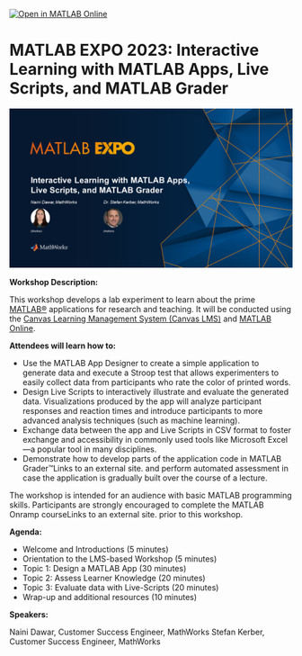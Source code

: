 [![Open in MATLAB Online](https://www.mathworks.com/images/responsive/global/open-in-matlab-online.svg)](https://matlab.mathworks.com/open/github/v1?repo=StefanKerberMW/2023_MATLAB_Expo_Apps_Grader_Live_Scripts)

# MATLAB EXPO 2023: Interactive Learning with MATLAB Apps, Live Scripts, and MATLAB Grader

![MATLAB Expo Workshop Title Slide](Title_Slide.png "Title")

**Workshop Description:**

This workshop develops a lab experiment to learn about the prime [MATLAB®](https://www.mathworks.com/products/matlab.html) applications for research and teaching. It will be conducted using the [Canvas Learning Management System (Canvas LMS)](https://mathworks.instructure.com/courses/265) and [MATLAB Online](https://matlab.mathworks.com/).

**Attendees will learn how to:**

* Use the MATLAB App Designer to create a simple application to generate data and execute a Stroop test that allows experimenters to easily collect data from participants who rate the color of printed words.
* Design Live Scripts to interactively illustrate and evaluate the generated data. Visualizations produced by the app will analyze participant responses and reaction times and introduce participants to more advanced analysis techniques (such as machine learning).
* Exchange data between the app and Live Scripts in CSV format to foster exchange and accessibility in commonly used tools like Microsoft Excel—a popular tool in many disciplines.
* Demonstrate how to develop parts of the application code in MATLAB Grader™Links to an external site. and perform automated assessment in case the application is gradually built over the course of a lecture.

The workshop is intended for an audience with basic MATLAB programming skills. Participants are strongly encouraged to complete the MATLAB Onramp courseLinks to an external site. prior to this workshop.

**Agenda:**

* Welcome and Introductions (5 minutes)
* Orientation to the LMS-based Workshop (5 minutes)
* Topic 1: Design a MATLAB App (30 minutes)
* Topic 2: Assess Learner Knowledge (20 minutes)
* Topic 3: Evaluate data with Live-Scripts (20 minutes)
* Wrap-up and additional resources (10 minutes)

**Speakers:**

Naini Dawar, Customer Success Engineer, MathWorks
Stefan Kerber, Customer Success Engineer, MathWorks


